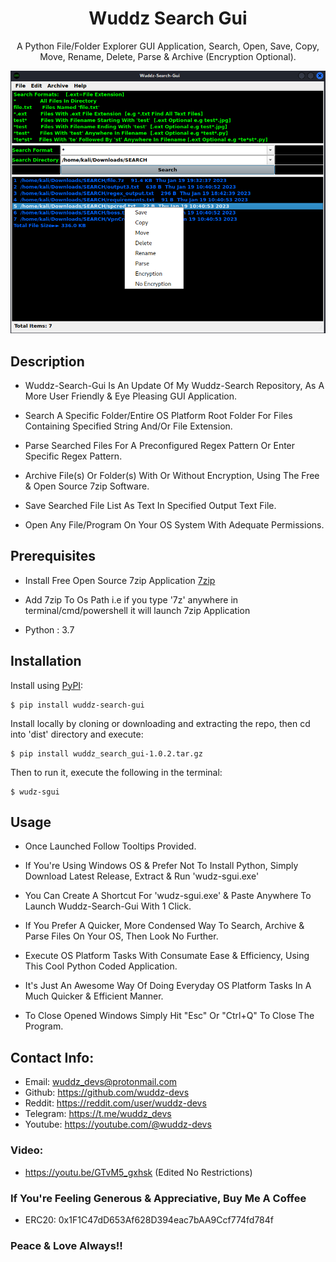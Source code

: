 <h1 align="center">Wuddz Search Gui</h1>
<p align="center">A Python File/Folder Explorer GUI Application, Search, Open, Save, Copy, Move, Rename, Delete, Parse & Archive (Encryption Optional).</p>
<p align="center">
    <img src="https://raw.githubusercontent.com/wuddz-devs/Wuddz-Search-Gui/main/screenshots/wsg.png" alt="Empty interface">
</p>

## Description
 - Wuddz-Search-Gui Is An Update Of My Wuddz-Search Repository, As A More User Friendly & Eye Pleasing GUI Application.
 
 - Search A Specific Folder/Entire OS Platform Root Folder For Files Containing Specified String And/Or File Extension.
  
 - Parse Searched Files For A Preconfigured Regex Pattern Or Enter Specific Regex Pattern.
   
 - Archive File(s) Or Folder(s) With Or Without Encryption, Using The Free & Open Source 7zip Software.
 
 - Save Searched File List As Text In Specified Output Text File.
 
 - Open Any File/Program On Your OS System With Adequate Permissions.

## Prerequisites
 - Install Free Open Source 7zip Application [7zip](https://www.7-zip.org/download.html)
 
 - Add 7zip To Os Path i.e if you type '7z' anywhere in terminal/cmd/powershell it will launch 7zip Application
 
 - Python : 3.7

## Installation
Install using [PyPI](https://pypi.org/project/wuddz-search-gui):
```
$ pip install wuddz-search-gui
```
Install locally by cloning or downloading and extracting the repo, then cd into 'dist' directory and execute:
```
$ pip install wuddz_search_gui-1.0.2.tar.gz
```
Then to run it, execute the following in the terminal:
```
$ wudz-sgui
```

## Usage
 - Once Launched Follow Tooltips Provided.
 
 - If You're Using Windows OS & Prefer Not To Install Python, Simply Download Latest Release, Extract & Run 'wudz-sgui.exe'
 
 - You Can Create A Shortcut For 'wudz-sgui.exe' & Paste Anywhere To Launch Wuddz-Search-Gui With 1 Click.
 
 - If You Prefer A Quicker, More Condensed Way To Search, Archive & Parse Files On Your OS, Then Look No Further.
 
 - Execute OS Platform Tasks With Consumate Ease & Efficiency, Using This Cool Python Coded Application.
 
 - It's Just An Awesome Way Of Doing Everyday OS Platform Tasks In A Much Quicker & Efficient Manner.

 - To Close Opened Windows Simply Hit "Esc" Or "Ctrl+Q" To Close The Program.

## Contact Info:
 - Email:     wuddz_devs@protonmail.com
 - Github:    https://github.com/wuddz-devs
 - Reddit:    https://reddit.com/user/wuddz-devs
 - Telegram:  https://t.me/wuddz_devs
 - Youtube:   https://youtube.com/@wuddz-devs

### Video:
 - https://youtu.be/GTvM5_gxhsk (Edited No Restrictions)

### If You're Feeling Generous & Appreciative, Buy Me A Coffee
 - ERC20: 0x1F1C47dD653Af628D394eac7bAA9Ccf774fd784f

### Peace & Love Always!!
